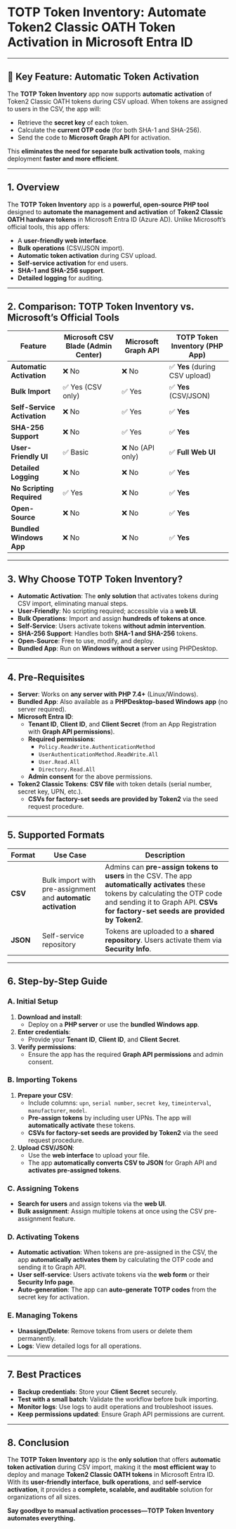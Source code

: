# TOTP Token Inventory: Automate Token2 Classic OATH Token Activation in Microsoft Entra ID

---

## **🚀 Key Feature: Automatic Token Activation**
The **TOTP Token Inventory** app now supports **automatic activation** of Token2 Classic OATH tokens during CSV upload. When tokens are assigned to users in the CSV, the app will:
- Retrieve the **secret key** of each token.
- Calculate the **current OTP code** (for both SHA-1 and SHA-256).
- Send the code to **Microsoft Graph API** for activation.

This **eliminates the need for separate bulk activation tools**, making deployment **faster and more efficient**.

---

## **1. Overview**
The **TOTP Token Inventory** app is a **powerful, open-source PHP tool** designed to **automate the management and activation** of **Token2 Classic OATH hardware tokens** in Microsoft Entra ID (Azure AD). Unlike Microsoft’s official tools, this app offers:
- A **user-friendly web interface**.
- **Bulk operations** (CSV/JSON import).
- **Automatic token activation** during CSV upload.
- **Self-service activation** for end users.
- **SHA-1 and SHA-256 support**.
- **Detailed logging** for auditing.

---

## **2. Comparison: TOTP Token Inventory vs. Microsoft’s Official Tools**

| Feature                     | Microsoft CSV Blade (Admin Center) | Microsoft Graph API | TOTP Token Inventory (PHP App) |
|-----------------------------|-----------------------------------|---------------------|--------------------------------|
| **Automatic Activation**    | ❌ No                              | ❌ No                | ✅ **Yes** (during CSV upload) |
| **Bulk Import**             | ✅ Yes (CSV only)                 | ✅ Yes               | ✅ **Yes** (CSV/JSON)          |
| **Self-Service Activation** | ❌ No                              | ✅ Yes               | ✅ **Yes**                     |
| **SHA-256 Support**         | ❌ No                              | ✅ Yes               | ✅ **Yes**                     |
| **User-Friendly UI**         | ✅ Basic                           | ❌ No (API only)     | ✅ **Full Web UI**             |
| **Detailed Logging**        | ❌ No                              | ❌ No                | ✅ **Yes**                     |
| **No Scripting Required**   | ✅ Yes                             | ❌ No                | ✅ **Yes**                     |
| **Open-Source**             | ❌ No                              | ❌ No                | ✅ **Yes**                     |
| **Bundled Windows App**     | ❌ No                              | ❌ No                | ✅ **Yes**                     |

---

## **3. Why Choose TOTP Token Inventory?**
- **Automatic Activation**: The **only solution** that activates tokens during CSV import, eliminating manual steps.
- **User-Friendly**: No scripting required; accessible via a **web UI**.
- **Bulk Operations**: Import and assign **hundreds of tokens at once**.
- **Self-Service**: Users activate tokens **without admin intervention**.
- **SHA-256 Support**: Handles both **SHA-1 and SHA-256** tokens.
- **Open-Source**: Free to use, modify, and deploy.
- **Bundled App**: Run on **Windows without a server** using PHPDesktop.

---

## **4. Pre-Requisites**
- **Server**: Works on **any server with PHP 7.4+** (Linux/Windows).
- **Bundled App**: Also available as a **PHPDesktop-based Windows app** (no server required).
- **Microsoft Entra ID**:
  - **Tenant ID**, **Client ID**, and **Client Secret** (from an App Registration with **Graph API permissions**).
  - **Required permissions**:
    - `Policy.ReadWrite.AuthenticationMethod`
    - `UserAuthenticationMethod.ReadWrite.All`
    - `User.Read.All`
    - `Directory.Read.All`
  - **Admin consent** for the above permissions.
- **Token2 Classic Tokens**: **CSV file** with token details (serial number, secret key, UPN, etc.).
  - **CSVs for factory-set seeds are provided by Token2** via the seed request procedure.

---

## **5. Supported Formats**

| Format  | Use Case                                  | Description                                                                                     |
|---------|-------------------------------------------|-------------------------------------------------------------------------------------------------|
| **CSV**  | Bulk import with pre-assignment and **automatic activation** | Admins can **pre-assign tokens to users** in the CSV. The app **automatically activates** these tokens by calculating the OTP code and sending it to Graph API. **CSVs for factory-set seeds are provided by Token2**. |
| **JSON** | Self-service repository                   | Tokens are uploaded to a **shared repository**. Users activate them via **Security Info**.     |

---

## **6. Step-by-Step Guide**

### **A. Initial Setup**
1. **Download and install**:
   - Deploy on a **PHP server** or use the **bundled Windows app**.
2. **Enter credentials**:
   - Provide your **Tenant ID**, **Client ID**, and **Client Secret**.
3. **Verify permissions**:
   - Ensure the app has the required **Graph API permissions** and admin consent.

### **B. Importing Tokens**
1. **Prepare your CSV**:
   - Include columns: `upn`, `serial number`, `secret key`, `timeinterval`, `manufacturer`, `model`.
   - **Pre-assign tokens** by including user UPNs. The app will **automatically activate** these tokens.
   - **CSVs for factory-set seeds are provided by Token2** via the seed request procedure.
2. **Upload CSV/JSON**:
   - Use the **web interface** to upload your file.
   - The app **automatically converts CSV to JSON** for Graph API and **activates pre-assigned tokens**.

### **C. Assigning Tokens**
- **Search for users** and assign tokens via the **web UI**.
- **Bulk assignment**: Assign multiple tokens at once using the CSV pre-assignment feature.

### **D. Activating Tokens**
- **Automatic activation**: When tokens are pre-assigned in the CSV, the app **automatically activates them** by calculating the OTP code and sending it to Graph API.
- **User self-service**: Users activate tokens via the **web form** or their **Security Info page**.
- **Auto-generation**: The app can **auto-generate TOTP codes** from the secret key for activation.

### **E. Managing Tokens**
- **Unassign/Delete**: Remove tokens from users or delete them permanently.
- **Logs**: View detailed logs for all operations.

---

## **7. Best Practices**
- **Backup credentials**: Store your **Client Secret** securely.
- **Test with a small batch**: Validate the workflow before bulk importing.
- **Monitor logs**: Use logs to audit operations and troubleshoot issues.
- **Keep permissions updated**: Ensure Graph API permissions are current.

---

## **8. Conclusion**
The **TOTP Token Inventory** app is the **only solution** that offers **automatic token activation** during CSV import, making it the **most efficient way** to deploy and manage **Token2 Classic OATH tokens** in Microsoft Entra ID. With its **user-friendly interface**, **bulk operations**, and **self-service activation**, it provides a **complete, scalable, and auditable** solution for organizations of all sizes.

**Say goodbye to manual activation processes—TOTP Token Inventory automates everything.**

 
